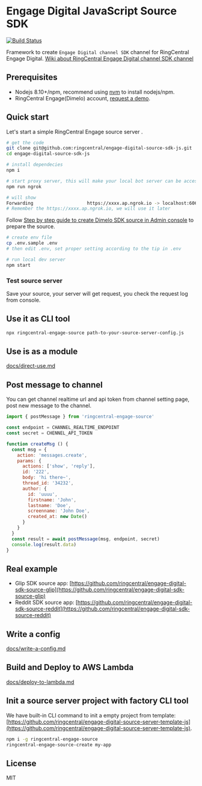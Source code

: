 # Engage Digital JavaScript Source SDK

[![Build Status](https://travis-ci.com/ringcentral/engage-digital-source-sdk-js.svg?branch=release)](https://travis-ci.com/ringcentral/engage-digital-source-sdk-js)

Framework to create `Engage Digital channel SDK` channel for RingCentral Engage Digital. [Wiki about RingCentral Engage Digital channel SDK channel](https://github.com/ringcentral/engage-digital-source-sdk/wiki)

## Prerequisites

- Nodejs 8.10+/npm, recommend using [nvm](https://github.com/creationix/nvm) to install nodejs/npm.
- RingCentral Engage(Dimelo) account, [request a demo](https://www.ringcentral.com/digital-customer-engagement.html).

## Quick start

Let's start a simple RingCentral Engage source server .

```bash
# get the code
git clone git@github.com:ringcentral/engage-digital-source-sdk-js.git
cd engage-digital-source-sdk-js

# install dependecies
npm i

# start proxy server, this will make your local bot server can be accessed by RingCentral service
npm run ngrok

# will show
Forwarding                    https://xxxx.ap.ngrok.io -> localhost:6066
# Remember the https://xxxx.ap.ngrok.io, we will use it later
```

Follow [Step by step guide to create Dimelo SDK source in Admin console](docs/enable-sdk-source.md) to prepare the source.

```bash
# create env file
cp .env.sample .env
# then edit .env, set proper setting according to the tip in .env

# run local dev server
npm start
```

### Test source server

Save your source, your server will get request, you check the request log from console.

## Use it as CLI tool

```bash
npx ringcentral-engage-source path-to-your-source-server-config.js
```

## Use is as a module

[docs/direct-use.md](docs/direct-use.md)

## Post message to channel

You can get channel realtime url and api token from channel setting page, post new message to the channel.

```js
import { postMessage } from 'ringcentral-engage-source'

const endpoint = CHANNEL_REALTIME_ENDPOINT
const secret = CHENNEL_API_TOKEN

function createMsg () {
  const msg = {
    action: 'messages.create',
    params: {
      actions: ['show', 'reply'],
      id: '222',
      body: 'hi there~',
      thread_id: '34232',
      author: {
        id: 'uuuu',
        firstname: 'John',
        lastname: 'Doe',
        screenname: 'John Doe',
        created_at: new Date()
      }
    }
  }
  const result = await postMessage(msg, endpoint, secret)
  console.log(result.data)
}
```

## Real example

- Glip SDK source app: [https://github.com/ringcentral/engage-digital-sdk-source-glip](https://github.com/ringcentral/engage-digital-sdk-source-glip)
- Reddit SDK source app: [https://github.com/ringcentral/engage-digital-sdk-source-reddit](https://github.com/ringcentral/engage-digital-sdk-source-reddit)

## Write a config

[docs/write-a-config.md](docs/write-a-config.md)

## Build and Deploy to AWS Lambda

[docs/deploy-to-lambda.md](docs/deploy-to-lambda.md)

## Init a source server project with factory CLI tool

We have built-in CLI command to init a empty project from template: [https://github.com/ringcentral/engage-digital-source-server-template-js](https://github.com/ringcentral/engage-digital-source-server-template-js).

```bash
npm i -g ringcentral-engage-source
ringcentral-engage-source-create my-app
```

## License

MIT
